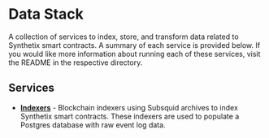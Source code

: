 # Data Stack

A collection of services to index, store, and transform data related to Synthetix smart contracts. A summary of each service is provided below. If you would like more information about running each of these services, visit the README in the respective directory.

## Services

* [**Indexers**](./indexers/) - Blockchain indexers using Subsquid archives to index Synthetix smart contracts. These indexers are used to populate a Postgres database with raw event log data.
